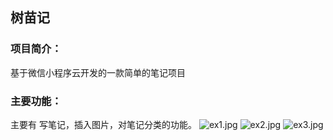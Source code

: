 ## 树苗记

### 项目简介：
基于微信小程序云开发的一款简单的笔记项目

### 主要功能：
主要有 写笔记，插入图片，对笔记分类的功能。
![ex1.jpg](https://636c-cloudserver-exy4x-1302852641.tcb.qcloud.la/ex1.png?sign=2f944bc5cb960850039752e8b8adc35b&t=1615810134)
![ex2.jpg](https://636c-cloudserver-exy4x-1302852641.tcb.qcloud.la/ex2.png?sign=5efcba014bcad44a73ac34bc71a02ec4&t=1615810099)
![ex3.jpg](https://636c-cloudserver-exy4x-1302852641.tcb.qcloud.la/ex3.png?sign=150a5a2251024bd351efdcc24f235040&t=1615809413)